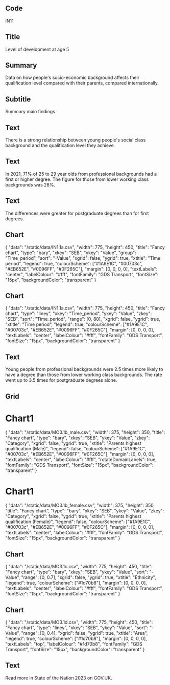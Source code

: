 ## Code
IN11

## Title
Level of development at age 5

## Summary
Data on how people's socio-economic background affects their qualification level compared with their parents, compared internationally.

## Subtitle
Summary main findings

## Text
There is a strong relationship between young people's social class background and the qualification level they achieve.

## Text
In 2021, 71% of 25 to 29 year olds from professional backgrounds had a first or higher degree. The figure for those from lower working class backgrounds was 28%.

## Text
The differences were greater for postgraduate degrees than for first degrees.

## Chart
{ "data": "/static/data/IN1.1a.csv", "width": 775, "height": 450, "title": "Fancy chart", "type": "bary", "xkey": "SEB", "ykey": "Value", "group": "Time_period", "sort": "-Value", "xgrid": false, "ygrid": true, "xtitle": "Time period", "legend": true, "colourScheme": ["#1A9E1C", "#00703c", "#EB652E", "#0096FF", "#0F265C"], "margin": [0, 0, 0, 0], "textLabels": "center", "labelColour": "#fff", "fontFamily": "GDS Transport", "fontSize": "15px", "backgroundColor": "transparent" }

## Chart
{ "data": "/static/data/IN1.1a.csv", "width": 775, "height": 450, "title": "Fancy chart", "type": "liney", "xkey": "Time_period", "ykey": "Value", "zkey": "SEB", "sort": "Time_period", "range": [0, 80], "xgrid": false, "ygrid": true, "xtitle": "Time period", "legend": true, "colourScheme": ["#1A9E1C", "#00703c", "#EB652E", "#0096FF", "#0F265C"], "margin": [0, 0, 0, 0], "textLabels": "center", "labelColour": "#fff", "fontFamily": "GDS Transport", "fontSize": "15px", "backgroundColor": "transparent" }

## Text
Young people from professional backgrounds were 2.5 times more likely to have a degree than those from lower working class backgrounds. The rate went up to 3.5 times for postgraduate degrees alone.

## Grid
# Chart1
{ "data": "/static/data/MO3.1b_male.csv", "width": 375, "height": 350, "title": "Fancy chart", "type": "bary", "xkey": "SEB", "ykey": "Value", "zkey": "Category", "xgrid": false, "ygrid": true, "xtitle": "Parents highest qualification (Male)", "legend": false, "colourScheme": ["#1A9E1C", "#00703c", "#EB652E", "#0096FF", "#0F265C"], "margin": [0, 0, 0, 0], "textLabels": "center", "labelColour": "#fff", "rotateDomainLabels": true, "fontFamily": "GDS Transport", "fontSize": "15px", "backgroundColor": "transparent" }

# Chart1
{ "data": "/static/data/MO3.1b_female.csv", "width": 375, "height": 350, "title": "Fancy chart", "type": "bary", "xkey": "SEB", "ykey": "Value", "zkey": "Category", "xgrid": false, "ygrid": true, "xtitle": "Parents highest qualification (Female)", "legend": false, "colourScheme": ["#1A9E1C", "#00703c", "#EB652E", "#0096FF", "#0F265C"], "margin": [0, 0, 0, 0], "textLabels": "center", "labelColour": "#fff", "fontFamily": "GDS Transport", "fontSize": "15px", "backgroundColor": "transparent" }

## Chart
{ "data": "/static/data/MO3.1c.csv", "width": 775, "height": 450, "title": "Fancy chart", "type": "bary", "xkey": "SEB", "ykey": "Value", "sort": "-Value", "range": [0, 0.7], "xgrid": false, "ygrid": true, "xtitle": "Ethnicity", "legend": true, "colourScheme": ["#1d70b8"], "margin": [0, 0, 0, 0], "textLabels": "center", "labelColour": "#fff", "fontFamily": "GDS Transport", "fontSize": "15px", "backgroundColor": "transparent" }

## Chart
{ "data": "/static/data/MO3.1d.csv", "width": 775, "height": 450, "title": "Fancy chart", "type": "liney", "xkey": "SEB", "ykey": "Value", "sort": "-Value", "range": [0, 0.4], "xgrid": false, "ygrid": true, "xtitle": "Area", "legend": true, "colourScheme": ["#1d70b8"], "margin": [0, 0, 0, 0], "textLabels": "top", "labelColour": "#1d70b8", "fontFamily": "GDS Transport", "fontSize": "15px", "backgroundColor": "transparent" }

## Text
Read more in State of the Nation 2023 on GOV.UK.
